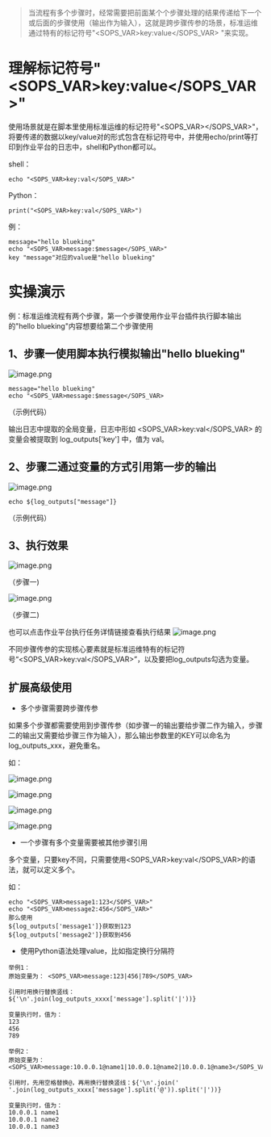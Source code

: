 >当流程有多个步骤时，经常需要把前面某个个步骤处理的结果传递给下一个或后面的步骤使用（输出作为输入），这就是跨步骤传参的场景，标准运维通过特有的标记符号"<SOPS_VAR>key:value</SOPS_VAR> "来实现。

# 理解标记符号"<SOPS_VAR>key:value</SOPS_VAR>"

使用场景就是在脚本里使用标准运维的标记符号"<SOPS_VAR></SOPS_VAR>"，将要传递的数据以key/value对的形式包含在标记符号中，并使用echo/print等打印到作业平台的日志中，shell和Python都可以。

shell：
```
echo "<SOPS_VAR>key:val</SOPS_VAR>"
```

Python：
```
print("<SOPS_VAR>key:val</SOPS_VAR>")
```

例：
```
message="hello blueking"
echo "<SOPS_VAR>message:$message</SOPS_VAR>"
key "message"对应的value是"hello blueking"
```

# 实操演示

例：标准运维流程有两个步骤，第一个步骤使用作业平台插件执行脚本输出的"hello blueking"内容想要给第二个步骤使用

## 1、步骤一使用脚本执行模拟输出"hello blueking"
![image.png](https://smartpublic-10032816.file.myqcloud.com/custom/20230506112437/20044/20230506112437/--ef78dd3a4f939ca6d2779e8b96ec4adb.png)

```
message="hello blueking"
echo "<SOPS_VAR>message:$message</SOPS_VAR>
```
（示例代码）

输出日志中提取的全局变量，日志中形如 <SOPS_VAR>key:val</SOPS_VAR> 的变量会被提取到 log_outputs['key'] 中，值为 val。

## 2、步骤二通过变量的方式引用第一步的输出
![image.png](https://smartpublic-10032816.file.myqcloud.com/custom/20230506112516/20044/20230506112516/--fff18f4f03b77e07c3348515ab80a298.png)
```
echo ${log_outputs["message"]}
```
（示例代码）

## 3、执行效果
![image.png](https://smartpublic-10032816.file.myqcloud.com/custom/20230506112538/20044/20230506112538/--03ed4d0c6956b24b4d18fc1c2f957ee2.png)

（步骤一)

![image.png](https://smartpublic-10032816.file.myqcloud.com/custom/20230506112552/20044/20230506112552/--5fcf6b13ba18e81cc0cddedd854410d4.png)

（步骤二)

也可以点击作业平台执行任务详情链接查看执行结果
![image.png](https://smartpublic-10032816.file.myqcloud.com/custom/20230506112602/20044/20230506112602/--260010e6630f55dbaa3a6c00e1d4687b.png)

不同步骤传参的实现核心要素就是标准运维特有的标记符号“<SOPS_VAR>key:val</SOPS_VAR>”，以及要把log_outputs勾选为变量。

## 扩展高级使用

- 多个步骤需要跨步骤传参

如果多个步骤都需要使用到步骤传参（如步骤一的输出要给步骤二作为输入，步骤二的输出又需要给步骤三作为输入），那么输出参数里的KEY可以命名为log_outputs_xxx，避免重名。

如：

![image.png](https://smartpublic-10032816.file.myqcloud.com/custom/20230506112626/20044/20230506112626/--03f94ac7acfdc5c191746bb1e04746fa.png)

![image.png](https://smartpublic-10032816.file.myqcloud.com/custom/20230506112631/20044/20230506112631/--77cdf3c8765fd7c078c5c4e66fe0c9dd.png)

![image.png](https://smartpublic-10032816.file.myqcloud.com/custom/20230506112636/20044/20230506112636/--542100799e58185d687d4d2da62c94c2.png)

![image.png](https://smartpublic-10032816.file.myqcloud.com/custom/20230506112641/20044/20230506112641/--cfdbe08d91088ddac6c7df95ca16e815.png)

- 一个步骤有多个变量需要被其他步骤引用

多个变量，只要key不同，只需要使用<SOPS_VAR>key:val</SOPS_VAR>的语法，就可以定义多个。

如：
```
echo "<SOPS_VAR>message1:123</SOPS_VAR>"
echo "<SOPS_VAR>message2:456</SOPS_VAR>"
那么使用
${log_outputs['message1']}获取到123
${log_outputs['message2']}获取到456
```

- 使用Python语法处理value，比如指定换行分隔符

```
举例1：
原始变量为： <SOPS_VAR>message:123|456|789</SOPS_VAR>

引用时用换行替换竖线：
${'\n'.join(log_outputs_xxxx['message'].split('|'))}

变量执行时，值为：
123
456
789

举例2：
原始变量为：<SOPS_VAR>message:10.0.0.1@name1|10.0.0.1@name2|10.0.0.1@name3</SOPS_VAR>

引用时，先用空格替换@，再用换行替换竖线：${'\n'.join(' '.join(log_outputs_xxxx['message'].split('@')).split('|'))}

变量执行时，值为：
10.0.0.1 name1
10.0.0.1 name2
10.0.0.1 name3
```

  